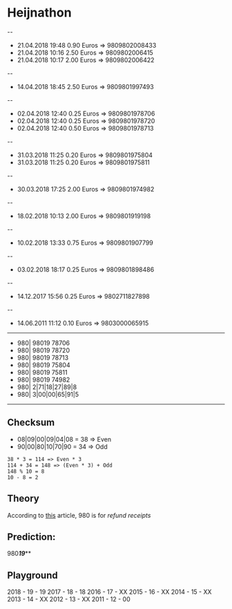 # Heijnathon

--

- 21.04.2018 19:48 0.90 Euros => 9809802008433
- 21.04.2018 10:16 2.50 Euros => 9809802006415
- 21.04.2018 10:17 2.00 Euros => 9809802006422

--

- 14.04.2018 18:45 2.50 Euros => 9809801997493

--

- 02.04.2018 12:40 0.25 Euros => 9809801978706
- 02.04.2018 12:40 0.25 Euros => 9809801978720
- 02.04.2018 12:40 0.50 Euros => 9809801978713

--

- 31.03.2018 11:25 0.20 Euros => 9809801975804
- 31.03.2018 11:25 0.20 Euros => 9809801975811

--

- 30.03.2018 17:25 2.00 Euros => 9809801974982

--

- 18.02.2018 10:13 2.00 Euros => 9809801919198

--

- 10.02.2018 13:33 0.75 Euros => 9809801907799

--

- 03.02.2018 18:17 0.25 Euros => 9809801898486

--

- 14.12.2017 15:56 0.25 Euros => 9802711827898

--

- 14.06.2011 11:12 0.10 Euros => 9803000065915

---

- 980| 98019 78706
- 980| 98019 78720
- 980| 98019 78713
- 980| 98019 75804
- 980| 98019 75811
- 980| 98019 74982
- 980| 2|71|18|27|89|8
- 980| 3|00|00|65|91|5

---

## Checksum

- 08|09|00|09|04|08 = 38 => Even
- 90|00|80|10|70|90 = 34 => Odd

```
38 * 3 = 114 => Even * 3
114 + 34 = 148 => (Even * 3) + Odd
148 % 10 = 8
10 - 8 = 2
```

## Theory

According to [this](https://www.barcoding.com/blog/barcode-prefixes-and-product-country-of-origin/) article,
980 is for *refund receipts*

## Prediction:

980***19*****

## Playground

2018 - 19 - 19
2017 - 18 - 18
2016 - 17 - XX
2015 - 16 - XX
2014 - 15 - XX
2013 - 14 - XX
2012 - 13 - XX
2011 - 12 - 00
